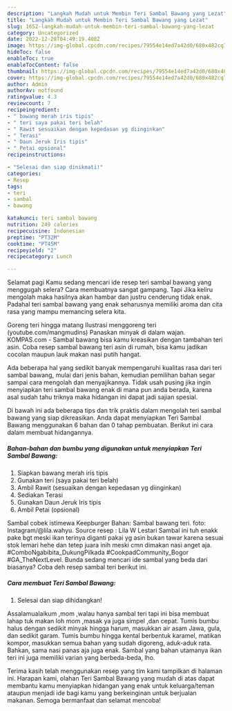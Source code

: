 ```yaml
---
description: "Langkah Mudah untuk Membin Teri Sambal Bawang yang Lezat"
title: "Langkah Mudah untuk Membin Teri Sambal Bawang yang Lezat"
slug: 1652-langkah-mudah-untuk-membin-teri-sambal-bawang-yang-lezat
category: Uncategorized
date: 2022-12-28T04:49:19.408Z
image: https://img-global.cpcdn.com/recipes/79554e14ed7a42d0/680x482cq70/teri-sambal-bawang-foto-resep-utama.jpg
hideToc: false
enableToc: true
enableTocContent: false
thumbnail: https://img-global.cpcdn.com/recipes/79554e14ed7a42d0/680x482cq70/teri-sambal-bawang-foto-resep-utama.jpg
cover: https://img-global.cpcdn.com/recipes/79554e14ed7a42d0/680x482cq70/teri-sambal-bawang-foto-resep-utama.jpg
author: Admin
authorAv: notfound
ratingvalue: 4.3
reviewcount: 7
recipeingredient:
- " bawang merah iris tipis"
- " teri saya pakai teri belah"
- " Rawit sesuaikan dengan kepedasan yg diinginkan"
- " Terasi"
- " Daun Jeruk Iris tipis"
- " Petai opsional"
recipeinstructions:

- "Selesai dan siap dinikmati!"
categories:
- Resep
tags:
- teri
- sambal
- bawang

katakunci: teri sambal bawang 
nutrition: 249 calories
recipecuisine: Indonesian
preptime: "PT32M"
cooktime: "PT45M"
recipeyield: "2"
recipecategory: Lunch

---
```



Selamat pagi Kamu sedang mencari ide resep teri sambal bawang yang menggugah selera? Cara membuatnya sangat gampang. Tapi Jika keliru mengolah maka hasilnya akan hambar dan justru cenderung tidak enak. Padahal teri sambal bawang yang enak seharusnya memiliki aroma dan cita rasa yang mampu memancing selera kita.


Goreng teri hingga matang Ilustrasi menggoreng teri (youtube.com/mangmudins) Panaskan minyak di dalam wajan. KOMPAS.com - Sambal bawang bisa kamu kreasikan dengan tambahan teri asin. Coba resep sambal bawang teri asin di rumah, bisa kamu jadikan cocolan maupun lauk makan nasi putih hangat.

Ada beberapa hal yang sedikit banyak mempengaruhi kualitas rasa dari teri sambal bawang, mulai dari jenis bahan, kemudian pemilihan bahan segar sampai cara mengolah dan menyajikannya. Tidak usah pusing jika ingin menyiapkan teri sambal bawang enak di mana pun anda berada, karena asal sudah tahu triknya maka hidangan ini dapat jadi sajian spesial.


Di bawah ini ada beberapa tips dan trik praktis dalam mengolah teri sambal bawang yang siap dikreasikan. Anda dapat menyiapkan Teri Sambal Bawang menggunakan 6 bahan dan 0 tahap pembuatan. Berikut ini cara dalam membuat hidangannya.

<!--inarticleads1-->

##### Bahan-bahan dan bumbu yang digunakan untuk menyiapkan Teri Sambal Bawang:

1. Siapkan  bawang merah iris tipis
1. Gunakan  teri (saya pakai teri belah)
1. Ambil  Rawit (sesuaikan dengan kepedasan yg diinginkan)
1. Sediakan  Terasi
1. Gunakan  Daun Jeruk Iris tipis
1. Ambil  Petai (opsional)


Sambal cobek istimewa Keepburger Bahan: Sambal bawang teri. foto: Instagram/@lila.wahyu. Source resep : Lila W Lestari Sambal ini tuh enakk pake bgt meski ikan terinya diganti pakai yg asin bukan tawar karena sesuai stok lemari hehe dan tetep juara inih meski cmn dimakan nasi anget aja. #ComboNgabibita_DukungPilkada #CookpadCommunity_Bogor #GA_TheNextLevel. Bunda sedang mencari ide sambal yang beda dari biasanya? Coba deh resep sambal teri berikut ini. 

<!--inarticleads2-->

##### Cara membuat Teri Sambal Bawang:


1. Selesai dan siap dihidangkan!

Assalamualaikum ,mom ,walau hanya sambal teri tapi ini bisa membuat lahap tuk makan loh mom ,masak ya juga simpel ,dan cepat. Tumis bumbu halus dengan sedikit minyak hingga harum, masukkan air asam Jawa, gula, dan sedikit garam. Tumis bumbu hingga kental berbentuk karamel, matikan kompor, masukkan semua bahan yang sudah digoreng, aduk-aduk rata. Bahkan, sama nasi panas aja juga enak. Sambal yang bahan utamanya ikan teri ini juga memiliki varian yang berbeda-beda, lho. 

Terima kasih telah menggunakan resep yang tim kami tampilkan di halaman ini. Harapan kami, olahan Teri Sambal Bawang yang mudah di atas dapat membantu kamu menyiapkan hidangan yang enak untuk keluarga/teman ataupun menjadi ide bagi kamu yang berkeinginan untuk berjualan makanan. Semoga bermanfaat dan selamat mencoba!
